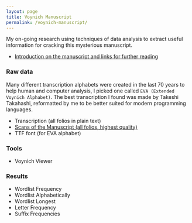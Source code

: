 ```yaml
---
layout: page
title: Voynich Manuscript
permalink: /voynich-manuscript/
---
```


My on-going research using techniques of data analysis to extract useful information for cracking this mysterious manuscript.

* [Introduction on the manuscript and links for further reading](/voynich-manuscript/introduction)

### Raw data
Many different transcription alphabets were created in the last 70 years to help human and computer analysis, I picked one called `EVA (Extended Voynich Alphabet)`. The best transcription I found was made by Takeshi Takahashi, reformatted by me to be better suited for modern programming languages.

* Transcription (all folios in plain text)
* [Scans of the Manuscript (all folios, highest quality)](http://brbl-dl.library.yale.edu/vufind/Record/3519597)
* TTF font (for EVA alphabet)

### Tools

* Voynich Viewer

### Results

* Wordlist Frequency
* Wordlist Alphabetically
* Wordlist Longest
* Letter Frequency
* Suffix Frequencies
